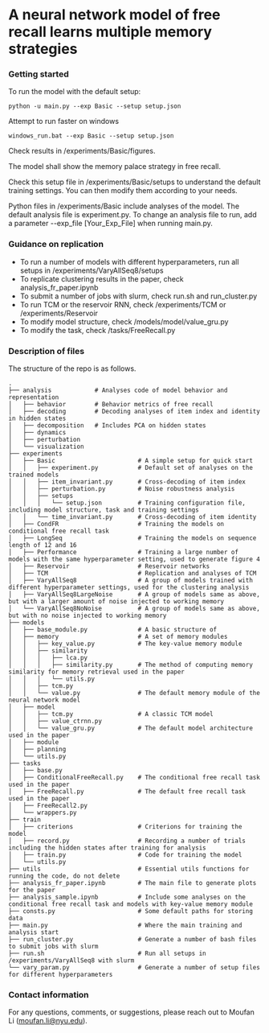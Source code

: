 # A neural network model of free recall learns multiple memory strategies

### Getting started
To run the model with the default setup:
```
python -u main.py --exp Basic --setup setup.json
```
Attempt to run faster on windows
```
windows_run.bat --exp Basic --setup setup.json
```
Check results in /experiments/Basic/figures.

The model shall show the memory palace strategy in free recall.

Check this setup file in /experiments/Basic/setups to understand the default training settings. You can then modify them according to your needs.

Python files in /experiments/Basic include analyses of the model. The default analysis file is experiment.py. To change an analysis file to run, add a parameter --exp_file [Your_Exp_File] when running main.py.

### Guidance on replication
- To run a number of models with different hyperparameters, run all setups in /experiments/VaryAllSeq8/setups
- To replicate clustering results in the paper, check analysis_fr_paper.ipynb
- To submit a number of jobs with slurm, check run.sh and run_cluster.py
- To run TCM or the reservoir RNN, check /experiments/TCM or /experiments/Reservoir
- To modify model structure, check /models/model/value_gru.py
- To modify the task, check /tasks/FreeRecall.py

### Description of files
The structure of the repo is as follows.
```
.
├── analysis            # Analyses code of model behavior and representation
│   ├── behavior        # Behavior metrics of free recall
│   ├── decoding        # Decoding analyses of item index and identity in hidden states
│   ├── decomposition   # Includes PCA on hidden states
│   ├── dynamics
│   ├── perturbation
│   └── visualization
├── experiments
│   ├── Basic                       # A simple setup for quick start
│   │   ├── experiment.py           # Default set of analyses on the trained models
│   │   ├── item_invariant.py       # Cross-decoding of item index
│   │   ├── perturbation.py         # Noise robustness analysis
│   │   ├── setups
│   │   │   └── setup.json          # Training configuration file, including model structure, task and training settings
│   │   └── time_invariant.py       # Cross-decoding of item identity
│   ├── CondFR                      # Training the models on conditional free recall task
│   ├── LongSeq                     # Training the models on sequence length of 12 and 16
│   ├── Performance                 # Training a large number of models with the same hyperparameter setting, used to generate figure 4
│   ├── Reservoir                   # Reservoir networks
│   ├── TCM                         # Replication and analyses of TCM
│   ├── VaryAllSeq8                 # A group of models trained with different hyperparameter settings, used for the clustering analysis
│   ├── VaryAllSeq8LargeNoise       # A group of models same as above, but with a larger amount of noise injected to working memory
│   └── VaryAllSeq8NoNoise          # A group of models same as above, but with no noise injected to working memory
├── models
│   ├── base_module.py              # A basic structure of 
│   ├── memory                      # A set of memory modules
│   │   ├── key_value.py            # The key-value memory module
│   │   ├── similarity
│   │   │   ├── lca.py
│   │   │   ├── similarity.py       # The method of computing memory similarity for memory retrieval used in the paper
│   │   │   └── utils.py
│   │   ├── tcm.py
│   │   └── value.py                # The default memory module of the neural network model
│   ├── model
│   │   ├── tcm.py                  # A classic TCM model
│   │   ├── value_ctrnn.py
│   │   └── value_gru.py            # The default model architecture used in the paper
│   ├── module
│   ├── planning
│   └── utils.py
├── tasks
│   ├── base.py
│   ├── ConditionalFreeRecall.py    # The conditional free recall task used in the paper
│   ├── FreeRecall.py               # The default free recall task used in the paper
│   ├── FreeRecall2.py
│   └── wrappers.py
├── train
│   ├── criterions                  # Criterions for training the model
│   ├── record.py                   # Recording a number of trials including the hidden states after training for analysis
│   ├── train.py                    # Code for training the model
│   └── utils.py
├── utils                           # Essential utils functions for running the code, do not delete
├── analysis_fr_paper.ipynb         # The main file to generate plots for the paper
├── analysis_sample.ipynb           # Include some analyses on the conditional free recall task and models with key-value memory module
├── consts.py                       # Some default paths for storing data
├── main.py                         # Where the main training and analysis start
├── run_cluster.py                  # Generate a number of bash files to submit jobs with slurm
├── run.sh                          # Run all setups in /experiments/VaryAllSeq8 with slurm
└── vary_param.py                   # Generate a number of setup files for different hyperparameters
```


### Contact information
For any questions, comments, or suggestions, please reach out to Moufan Li (moufan.li@nyu.edu).
